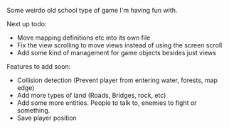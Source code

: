 Some weirdo old school type of game I'm having fun with.

Next up todo:
- Move mapping definitions etc into its own file
- Fix the view scrolling to move views instead of using the screen scroll
- Add some kind of management for game objects besides just views

Features to add soon:
- Collision detection (Prevent player from entering water, forests, map edge)
- Add more types of land (Roads, Bridges, rock, etc)
- Add some more entities. People to talk to, enemies to fight or something.
- Save player position
